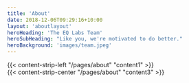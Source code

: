 ```yaml
---
title: 'About'
date: 2018-12-06T09:29:16+10:00
layout: 'aboutlayout'
heroHeading: 'The EQ Labs Team'
heroSubHeading: "Like you, we're motivated to do better."
heroBackground: 'images/team.jpeg'
---
```


<div>
{{< content-strip-left "/pages/about" "content1" >}}
</div>
<div>
{{< content-strip-center "/pages/about" "content3" >}}
</div>
